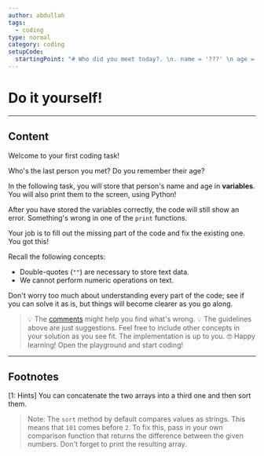 ```yaml
---
author: abdullah
tags:
  - coding
type: normal
category: coding
setupCode:
  startingPoint: "# Who did you meet today?. \n. name = '???' \n age = ??? \n print(age)  # Print age to the screen as it is. \n print(name/2)  # Print name to screen after dividing by 2!? \n"
---
```

# Do it yourself!
---
## Content

Welcome to your first coding task!

Who's the last person you met? Do you remember their age?

In the following task, you will store that person's name and age in **variables**. You will also print them to the screen, using Python!

After you have stored the variables correctly, the code will still show an error. Something's wrong in one of the `print` functions. 

Your job is to fill out the missing part of the code and fix the existing one. You got this!

Recall the following concepts:

- Double-quotes (`""`) are necessary to store text data.
- We cannot perform numeric operations on text.

Don't worry too much about understanding every part of the code; see if you can solve it as is, but things will become clearer as you go along.

> 💡 The [comments](https://enki.com/glossary/general/comment) might help you find what's wrong.
> 💡 The guidelines above are just suggestions. Feel free to include other concepts in your solution as you see fit. The implementation is up to you.
> 🤓 Happy learning! Open the playground and start coding!
---
## Footnotes
[1: Hints]
You can concatenate the two arrays into a third one and then sort them.
> Note: The `sort` method by default compares values as strings. This means that `101` comes before `2`. To fix this, pass in your own comparison function that returns the difference between the given numbers. 
Don't forget to print the resulting array.